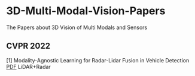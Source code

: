 # 3D-Multi-Modal-Vision-Papers
The Papers about 3D Vision of Multi Modals and Sensors

## CVPR 2022
[1] Modality-Agnostic Learning for Radar-Lidar Fusion in Vehicle Detection [PDF](https://openaccess.thecvf.com/content/CVPR2022/papers/Li_Modality-Agnostic_Learning_for_Radar-Lidar_Fusion_in_Vehicle_Detection_CVPR_2022_paper.pdf) LiDAR+Radar
